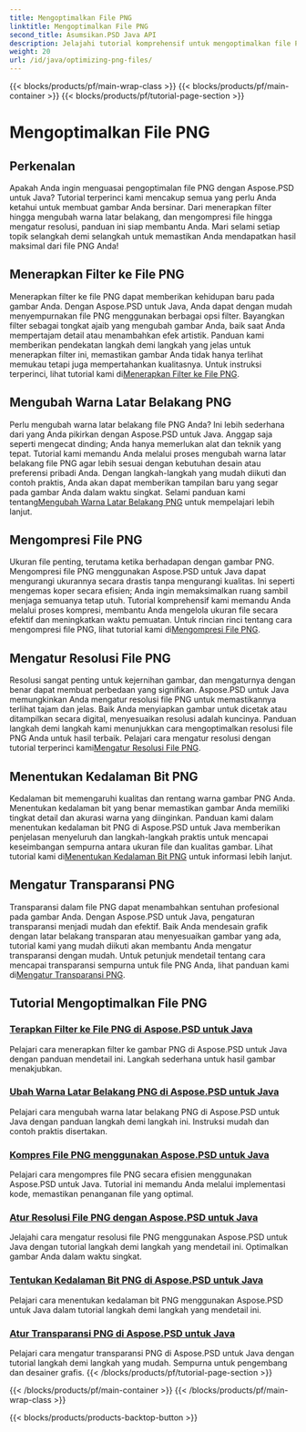 ```yaml
---
title: Mengoptimalkan File PNG
linktitle: Mengoptimalkan File PNG
second_title: Asumsikan.PSD Java API
description: Jelajahi tutorial komprehensif untuk mengoptimalkan file PNG menggunakan Aspose.PSD untuk Java, yang mencakup filter, perubahan warna latar belakang, kompresi, resolusi, kedalaman bit, dan transparansi.
weight: 20
url: /id/java/optimizing-png-files/
---
```


{{< blocks/products/pf/main-wrap-class >}}
{{< blocks/products/pf/main-container >}}
{{< blocks/products/pf/tutorial-page-section >}}

# Mengoptimalkan File PNG

## Perkenalan

Apakah Anda ingin menguasai pengoptimalan file PNG dengan Aspose.PSD untuk Java? Tutorial terperinci kami mencakup semua yang perlu Anda ketahui untuk membuat gambar Anda bersinar. Dari menerapkan filter hingga mengubah warna latar belakang, dan mengompresi file hingga mengatur resolusi, panduan ini siap membantu Anda. Mari selami setiap topik selangkah demi selangkah untuk memastikan Anda mendapatkan hasil maksimal dari file PNG Anda!

## Menerapkan Filter ke File PNG

Menerapkan filter ke file PNG dapat memberikan kehidupan baru pada gambar Anda. Dengan Aspose.PSD untuk Java, Anda dapat dengan mudah menyempurnakan file PNG menggunakan berbagai opsi filter. Bayangkan filter sebagai tongkat ajaib yang mengubah gambar Anda, baik saat Anda mempertajam detail atau menambahkan efek artistik. Panduan kami memberikan pendekatan langkah demi langkah yang jelas untuk menerapkan filter ini, memastikan gambar Anda tidak hanya terlihat memukau tetapi juga mempertahankan kualitasnya. Untuk instruksi terperinci, lihat tutorial kami di[Menerapkan Filter ke File PNG](./apply-filters-png-files/).

## Mengubah Warna Latar Belakang PNG

Perlu mengubah warna latar belakang file PNG Anda? Ini lebih sederhana dari yang Anda pikirkan dengan Aspose.PSD untuk Java. Anggap saja seperti mengecat dinding; Anda hanya memerlukan alat dan teknik yang tepat. Tutorial kami memandu Anda melalui proses mengubah warna latar belakang file PNG agar lebih sesuai dengan kebutuhan desain atau preferensi pribadi Anda. Dengan langkah-langkah yang mudah diikuti dan contoh praktis, Anda akan dapat memberikan tampilan baru yang segar pada gambar Anda dalam waktu singkat. Selami panduan kami tentang[Mengubah Warna Latar Belakang PNG](./change-png-background-color/) untuk mempelajari lebih lanjut.

## Mengompresi File PNG

Ukuran file penting, terutama ketika berhadapan dengan gambar PNG. Mengompresi file PNG menggunakan Aspose.PSD untuk Java dapat mengurangi ukurannya secara drastis tanpa mengurangi kualitas. Ini seperti mengemas koper secara efisien; Anda ingin memaksimalkan ruang sambil menjaga semuanya tetap utuh. Tutorial komprehensif kami memandu Anda melalui proses kompresi, membantu Anda mengelola ukuran file secara efektif dan meningkatkan waktu pemuatan. Untuk rincian rinci tentang cara mengompresi file PNG, lihat tutorial kami di[Mengompresi File PNG](./compress-png-files/).

## Mengatur Resolusi File PNG

 Resolusi sangat penting untuk kejernihan gambar, dan mengaturnya dengan benar dapat membuat perbedaan yang signifikan. Aspose.PSD untuk Java memungkinkan Anda mengatur resolusi file PNG untuk memastikannya terlihat tajam dan jelas. Baik Anda menyiapkan gambar untuk dicetak atau ditampilkan secara digital, menyesuaikan resolusi adalah kuncinya. Panduan langkah demi langkah kami menunjukkan cara mengoptimalkan resolusi file PNG Anda untuk hasil terbaik. Pelajari cara mengatur resolusi dengan tutorial terperinci kami[Mengatur Resolusi File PNG](./set-png-file-resolution/).

## Menentukan Kedalaman Bit PNG

 Kedalaman bit memengaruhi kualitas dan rentang warna gambar PNG Anda. Menentukan kedalaman bit yang benar memastikan gambar Anda memiliki tingkat detail dan akurasi warna yang diinginkan. Panduan kami dalam menentukan kedalaman bit PNG di Aspose.PSD untuk Java memberikan penjelasan menyeluruh dan langkah-langkah praktis untuk mencapai keseimbangan sempurna antara ukuran file dan kualitas gambar. Lihat tutorial kami di[Menentukan Kedalaman Bit PNG](./specify-png-bit-depth/) untuk informasi lebih lanjut.

## Mengatur Transparansi PNG

 Transparansi dalam file PNG dapat menambahkan sentuhan profesional pada gambar Anda. Dengan Aspose.PSD untuk Java, pengaturan transparansi menjadi mudah dan efektif. Baik Anda mendesain grafik dengan latar belakang transparan atau menyesuaikan gambar yang ada, tutorial kami yang mudah diikuti akan membantu Anda mengatur transparansi dengan mudah. Untuk petunjuk mendetail tentang cara mencapai transparansi sempurna untuk file PNG Anda, lihat panduan kami di[Mengatur Transparansi PNG](./set-png-transparency/).

## Tutorial Mengoptimalkan File PNG
### [Terapkan Filter ke File PNG di Aspose.PSD untuk Java](./apply-filters-png-files/)
Pelajari cara menerapkan filter ke gambar PNG di Aspose.PSD untuk Java dengan panduan mendetail ini. Langkah sederhana untuk hasil gambar menakjubkan.
### [Ubah Warna Latar Belakang PNG di Aspose.PSD untuk Java](./change-png-background-color/)
Pelajari cara mengubah warna latar belakang PNG di Aspose.PSD untuk Java dengan panduan langkah demi langkah ini. Instruksi mudah dan contoh praktis disertakan.
### [Kompres File PNG menggunakan Aspose.PSD untuk Java](./compress-png-files/)
Pelajari cara mengompres file PNG secara efisien menggunakan Aspose.PSD untuk Java. Tutorial ini memandu Anda melalui implementasi kode, memastikan penanganan file yang optimal.
### [Atur Resolusi File PNG dengan Aspose.PSD untuk Java](./set-png-file-resolution/)
Jelajahi cara mengatur resolusi file PNG menggunakan Aspose.PSD untuk Java dengan tutorial langkah demi langkah yang mendetail ini. Optimalkan gambar Anda dalam waktu singkat.
### [Tentukan Kedalaman Bit PNG di Aspose.PSD untuk Java](./specify-png-bit-depth/)
Pelajari cara menentukan kedalaman bit PNG menggunakan Aspose.PSD untuk Java dalam tutorial langkah demi langkah yang mendetail ini.
### [Atur Transparansi PNG di Aspose.PSD untuk Java](./set-png-transparency/)
Pelajari cara mengatur transparansi PNG di Aspose.PSD untuk Java dengan tutorial langkah demi langkah yang mudah. Sempurna untuk pengembang dan desainer grafis.
{{< /blocks/products/pf/tutorial-page-section >}}

{{< /blocks/products/pf/main-container >}}
{{< /blocks/products/pf/main-wrap-class >}}

{{< blocks/products/products-backtop-button >}}
